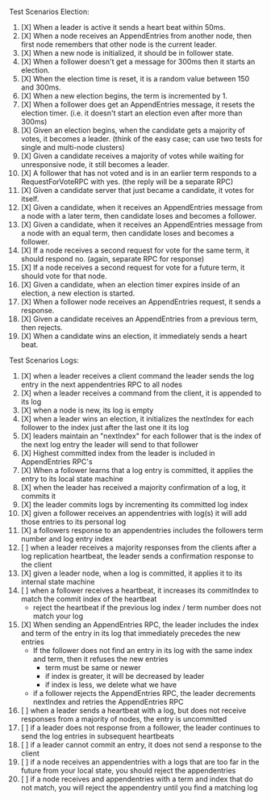Test Scenarios Election:

1. [X] When a leader is active it sends a heart beat within 50ms.
2. [X] When a node receives an AppendEntries from another node, then first node remembers that other node is the current leader.
3. [X] When a new node is initialized, it should be in follower state.
4. [X] When a follower doesn't get a message for 300ms then it starts an election.
5. [X] When the election time is reset, it is a random value between 150 and 300ms.
6. [X] When a new election begins, the term is incremented by 1.
7. [X] When a follower does get an AppendEntries message, it resets the election timer. (i.e. it doesn't start an election even after more than 300ms)
8. [X] Given an election begins, when the candidate gets a majority of votes, it becomes a leader. (think of the easy case; can use two tests for single and multi-node clusters)
9. [X] Given a candidate receives a majority of votes while waiting for unresponsive node, it still becomes a leader.
10. [X] A follower that has not voted and is in an earlier term responds to a RequestForVoteRPC with yes. (the reply will be a separate RPC)
11. [X] Given a candidate server that just became a candidate, it votes for itself.
12. [X] Given a candidate, when it receives an AppendEntries message from a node with a later term, then candidate loses and becomes a follower.
13. [X] Given a candidate, when it receives an AppendEntries message from a node with an equal term, then candidate loses and becomes a follower.
14. [X] If a node receives a second request for vote for the same term, it should respond no. (again, separate RPC for response)
15. [X] If a node receives a second request for vote for a future term, it should vote for that node.
16. [X] Given a candidate, when an election timer expires inside of an election, a new election is started.
17. [X] When a follower node receives an AppendEntries request, it sends a response.
18. [X] Given a candidate receives an AppendEntries from a previous term, then rejects.
19. [X] When a candidate wins an election, it immediately sends a heart beat.

Test Scenarios Logs:

1. [X] when a leader receives a client command the leader sends the log entry in the next
appendentries RPC to all nodes
2. [X] when a leader receives a command from the client, it is appended to its log
3. [X] when a node is new, its log is empty
4. [X] when a leader wins an election, it initializes the nextIndex for each follower to the index just after the last one it its log
5. [X] leaders maintain an "nextIndex" for each follower that is the index of the next log entry the leader will send to that follower
6. [X] Highest committed index from the leader is included in AppendEntries RPC's
7. [X] When a follower learns that a log entry is committed, it applies the entry to its local state machine
8. [X] when the leader has received a majority confirmation of a log, it commits it
9. [X] the leader commits logs by incrementing its committed log index
10. [X] given a follower receives an appendentries with log(s) it will add those entries to its personal log
11. [X] a followers response to an appendentries includes the followers term number and log entry index
12. [ ] when a leader receives a majority responses from the clients after a log replication heartbeat, the leader sends a confirmation response to the client
13. [X] given a leader node, when a log is committed, it applies it to its internal state machine
14. [ ] when a follower receives a heartbeat, it increases its commitIndex to match the commit index of the heartbeat
    - reject the heartbeat if the previous log index / term number does not match your log
15. [X] When sending an AppendEntries RPC, the leader includes the index and term of the entry in its log that immediately precedes the new entries
    - If the follower does not find an entry in its log with the same index and term, then it refuses the new entries
        - term must be same or newer
        - if index is greater, it will be decreased by leader
        - if index is less, we delete what we have
    - if a follower rejects the AppendEntries RPC, the leader decrements nextIndex and retries the AppendEntries RPC
16. [ ] when a leader sends a heartbeat with a log, but does not receive responses from a majority of nodes, the entry is uncommitted
17. [ ] if a leader does not response from a follower, the leader continues to send the log entries in subsequent heartbeats  
18. [ ] if a leader cannot commit an entry, it does not send a response to the client
19. [ ] if a node receives an appendentries with a logs that are too far in the future from your local state, you should reject the appendentries
20. [ ] if a node receives and appendentries with a term and index that do not match, you will reject the appendentry until you find a matching log 
